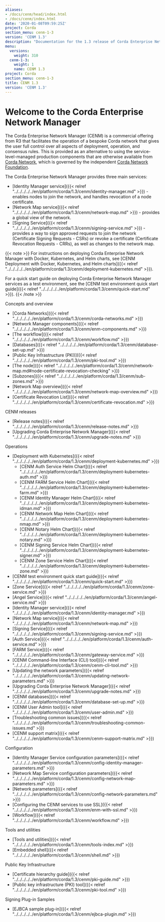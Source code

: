 ```yaml
---
aliases:
- /docs/cenm/head/index.html
- /docs/cenm/index.html
date: '2020-01-08T09:59:25Z'
project: Corda
section_menu: cenm-1-3
version: 'CENM 1.3'
description: "Documentation for the 1.3 release of Corda Enterprise Network Manager (CENM)"
menu:
  versions:
    weight: 310
  cenm-1-3:
    weight: 1
    name: CENM 1.3
project: Corda
section_menu: cenm-1-3
title: CENM 1.3
version: 'CENM 1.3'
---
```


# Welcome to the Corda Enterprise Network Manager

The Corda Enterprise Network Manager (CENM) is a commercial offering from R3 that facilitates the operation of a bespoke
Corda network that gives the user full control over all aspects of deployment, operation, and consensus rules.
This is provided as an alternative to using the service-level-managed production components
that are otherwise available from [Corda Network](https://corda.network), which is governed by the independent
[Corda Network Foundation](https://corda.network/).

The Corda Enterprise Network Manager provides three main services:

* [Identity Manager service]({{< relref "../../../../../en/platform/corda/1.3/cenm/identity-manager.md" >}}) - enables nodes to join the network, and handles revocation of a node certificate.
* [Network Map service]({{< relref "../../../../../en/platform/corda/1.3/cenm/network-map.md" >}}) - provides a global view of the network.
* [Signing Service]({{< relref "../../../../../en/platform/corda/1.3/cenm/signing-service.md" >}}) - provides a way to sign approved requests to join the network (Certificate Signing Requests - CSRs) or revoke a certificate (Certificate Revocation Requests - CRRs), as well as changes to the network map.

{{< note >}}
For instructions on deploying Corda Enterprise Network Manager with Docker, Kubernetes, and Helm charts, see [CENM Deployment with Docker, Kubernetes, and Helm charts]({{< relref "../../../../../en/platform/corda/1.3/cenm/deployment-kubernetes.md" >}}).

For a quick start guide on deploying Corda Enterprise Network Manager services as a test environment, see the [CENM test environment quick start guide]({{< relref "../../../../../en/platform/corda/1.3/cenm/quick-start.md" >}}).
{{< /note >}}

Concepts and overview

* [Corda Networks]({{< relref "../../../../../en/platform/corda/1.3/cenm/corda-networks.md" >}})
* [Network Manager components]({{< relref "../../../../../en/platform/corda/1.3/cenm/enm-components.md" >}})
* [The workflow]({{< relref "../../../../../en/platform/corda/1.3/cenm/workflow.md" >}})
* [Databases]({{< relref "../../../../../en/platform/corda/1.3/cenm/database-set-up.md" >}})
* [Public Key Infrastructure (PKI)]({{< relref "../../../../../en/platform/corda/1.3/cenm/pki-tool.md" >}})
* [The node]({{< relref "../../../../../en/platform/corda/1.3/cenm/network-map.md#node-certificate-revocation-checking" >}})
* [Subzones]({{< relref "../../../../../en/platform/corda/1.3/cenm/sub-zones.md" >}})
* [Network Map overview]({{< relref "../../../../../en/platform/corda/1.3/cenm/network-map-overview.md" >}})
* [Certificate Revocation List]({{< relref "../../../../../en/platform/corda/1.3/cenm/certificate-revocation.md" >}})

CENM releases

* [Release notes]({{< relref "../../../../../en/platform/corda/1.3/cenm/release-notes.md" >}})
* [Upgrading Corda Enterprise Network Manager]({{< relref "../../../../../en/platform/corda/1.3/cenm/upgrade-notes.md" >}})

Operations

* [Deployment with Kubernetes]({{< relref "../../../../../en/platform/corda/1.3/cenm/deployment-kubernetes.md" >}})
  * [CENM Auth Service Helm Chart]({{< relref "../../../../../en/platform/corda/1.3/cenm/deployment-kubernetes-auth.md" >}})
  * [CENM FARM Service Helm Chart]({{< relref "../../../../../en/platform/corda/1.3/cenm/deployment-kubernetes-farm.md" >}})
  * [CENM Identity Manager Helm Chart]({{< relref "../../../../../en/platform/corda/1.3/cenm/deployment-kubernetes-idman.md" >}})
  * [CENM Network Map Helm Chart]({{< relref "../../../../../en/platform/corda/1.3/cenm/deployment-kubernetes-nmap.md" >}})
  * [CENM Notary Helm Chart]({{< relref "../../../../../en/platform/corda/1.3/cenm/deployment-kubernetes-notary.md" >}})
  * [CENM Signing Service Helm Chart]({{< relref "../../../../../en/platform/corda/1.3/cenm/deployment-kubernetes-signer.md" >}})
  * [CENM Zone Service Helm Chart]({{< relref "../../../../../en/platform/corda/1.3/cenm/deployment-kubernetes-zone.md" >}})
* [CENM test environment quick start guide]({{< relref "../../../../../en/platform/corda/1.3/cenm/quick-start.md" >}})
* [Zone Service]({{< relref "../../../../../en/platform/corda/1.3/cenm/zone-service.md" >}})
* [Angel Service]({{< relref "../../../../../en/platform/corda/1.3/cenm/angel-service.md" >}})
* [Identity Manager service]({{< relref "../../../../../en/platform/corda/1.3/cenm/identity-manager.md" >}})
* [Network Map service]({{< relref "../../../../../en/platform/corda/1.3/cenm/network-map.md" >}})
* [Signing Service]({{< relref "../../../../../en/platform/corda/1.3/cenm/signing-service.md" >}})
* [Auth Service]({{< relref "../../../../../en/platform/corda/1.3/cenm/auth-service.md" >}})
* [FARM Service]({{< relref "../../../../../en/platform/corda/1.3/cenm/gateway-service.md" >}})
* [CENM Command-line Interface (CLI) tool]({{< relref "../../../../../en/platform/corda/1.3/cenm/cenm-cli-tool.md" >}})
* [Updating the network parameters]({{< relref "../../../../../en/platform/corda/1.3/cenm/updating-network-parameters.md" >}})
* [Upgrading Corda Enterprise Network Manager]({{< relref "../../../../../en/platform/corda/1.3/cenm/upgrade-notes.md" >}})
* [CENM databases]({{< relref "../../../../../en/platform/corda/1.3/cenm/database-set-up.md" >}})
* [CENM User Admin tool]({{< relref "../../../../../en/platform/corda/1.3/cenm/user-admin.md" >}})
* [Troubleshooting common issues]({{< relref "../../../../../en/platform/corda/1.3/cenm/troubleshooting-common-issues.md" >}})
* [CENM support matrix]({{< relref "../../../../../en/platform/corda/1.3/cenm/cenm-support-matrix.md" >}})

Configuration

* [Identity Manager Service configuration parameters]({{< relref "../../../../../en/platform/corda/1.3/cenm/config-identity-manager-parameters.md" >}})
* [Network Map Service configuration parameters]({{< relref "../../../../../en/platform/corda/1.3/cenm/config-network-map-parameters.md" >}})
* [Network parameters]({{< relref "../../../../../en/platform/corda/1.3/cenm/config-network-parameters.md" >}})
* [Configuring the CENM services to use SSL]({{< relref "../../../../../en/platform/corda/1.3/cenm/enm-with-ssl.md" >}})
* [Workflow]({{< relref "../../../../../en/platform/corda/1.3/cenm/workflow.md" >}})

Tools and utilities

* [Tools and utilities]({{< relref "../../../../../en/platform/corda/1.3/cenm/tools-index.md" >}})
* [Embedded shell]({{< relref "../../../../../en/platform/corda/1.3/cenm/shell.md" >}})

Public Key Infrastructure

* [Certificate hierarchy guide]({{< relref "../../../../../en/platform/corda/1.3/cenm/pki-guide.md" >}})
* [Public key infrastructure (PKI) tool]({{< relref "../../../../../en/platform/corda/1.3/cenm/pki-tool.md" >}})

Signing Plug-in Samples

* [EJBCA sample plug-in]({{< relref "../../../../../en/platform/corda/1.3/cenm/ejbca-plugin.md" >}})
